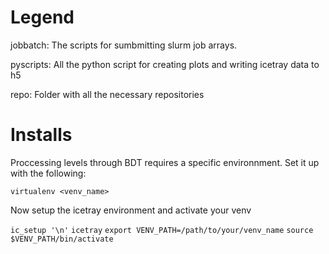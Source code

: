 # Legend

jobbatch: The scripts for sumbmitting slurm job arrays.

pyscripts: All the python script for creating plots and writing icetray data to h5

repo: Folder with all the necessary repositories

# Installs

Proccessing levels through BDT requires a specific environnment.
Set it up with the following:

`virtualenv <venv_name>`

Now setup the icetray environment and activate your venv

`ic_setup '\n'`
`icetray`
`export VENV_PATH=/path/to/your/venv_name`
`source $VENV_PATH/bin/activate`


